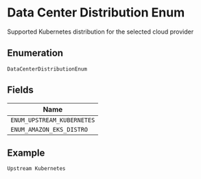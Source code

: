 
# Data Center Distribution Enum

Supported Kubernetes distribution for the selected cloud provider

## Enumeration

`DataCenterDistributionEnum`

## Fields

| Name |
|  --- |
| `ENUM_UPSTREAM_KUBERNETES` |
| `ENUM_AMAZON_EKS_DISTRO` |

## Example

```
Upstream Kubernetes
```

